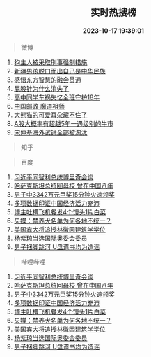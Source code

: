 <div align="center"><h2>实时热搜榜</h2><h4>2023-10-17 19:39:01</h4></div>

> 微博  

1. [狗主人被采取刑事强制措施](https://s.weibo.com/weibo?q=%23%E7%8B%97%E4%B8%BB%E4%BA%BA%E8%A2%AB%E9%87%87%E5%8F%96%E5%88%91%E4%BA%8B%E5%BC%BA%E5%88%B6%E6%8E%AA%E6%96%BD%23&t=31&band_rank=1&Refer=top)<br />
2. [新疆男孩脱口而出自己是中华民族](https://s.weibo.com/weibo?q=%23%E6%96%B0%E7%96%86%E7%94%B7%E5%AD%A9%E8%84%B1%E5%8F%A3%E8%80%8C%E5%87%BA%E8%87%AA%E5%B7%B1%E6%98%AF%E4%B8%AD%E5%8D%8E%E6%B0%91%E6%97%8F%23&t=31&band_rank=2&Refer=top)<br />
3. [感悟东方智慧的融会贯通](https://s.weibo.com/weibo?q=%23%E6%84%9F%E6%82%9F%E4%B8%9C%E6%96%B9%E6%99%BA%E6%85%A7%E7%9A%84%E8%9E%8D%E4%BC%9A%E8%B4%AF%E9%80%9A%23&t=31&band_rank=3&Refer=top)<br />
4. [屁股针为什么消失了](https://s.weibo.com/weibo?q=%E5%B1%81%E8%82%A1%E9%92%88%E4%B8%BA%E4%BB%80%E4%B9%88%E6%B6%88%E5%A4%B1%E4%BA%86&t=31&band_rank=4&Refer=top)<br />
5. [高中同学车祸失忆全班守护18年](https://s.weibo.com/weibo?q=%23%E9%AB%98%E4%B8%AD%E5%90%8C%E5%AD%A6%E8%BD%A6%E7%A5%B8%E5%A4%B1%E5%BF%86%E5%85%A8%E7%8F%AD%E5%AE%88%E6%8A%A418%E5%B9%B4%23&t=31&band_rank=5&Refer=top)<br />
6. [中国邮政 魔道祖师](https://s.weibo.com/weibo?q=%E4%B8%AD%E5%9B%BD%E9%82%AE%E6%94%BF%20%E9%AD%94%E9%81%93%E7%A5%96%E5%B8%88&t=31&band_rank=6&Refer=top)<br />
7. [大熊猫的可爱耳朵藏不住了](https://s.weibo.com/weibo?q=%23%E5%A4%A7%E7%86%8A%E7%8C%AB%E7%9A%84%E5%8F%AF%E7%88%B1%E8%80%B3%E6%9C%B5%E8%97%8F%E4%B8%8D%E4%BD%8F%E4%BA%86%23&t=31&band_rank=7&Refer=top)<br />
8. [A股大概率有超越5年一遇级别的牛市](https://s.weibo.com/weibo?q=%23A%E8%82%A1%E5%A4%A7%E6%A6%82%E7%8E%87%E6%9C%89%E8%B6%85%E8%B6%8A5%E5%B9%B4%E4%B8%80%E9%81%87%E7%BA%A7%E5%88%AB%E7%9A%84%E7%89%9B%E5%B8%82%23&t=31&band_rank=8&Refer=top)<br />
9. [宋仲基海外试镜全部被淘汰](https://s.weibo.com/weibo?q=%23%E5%AE%8B%E4%BB%B2%E5%9F%BA%E6%B5%B7%E5%A4%96%E8%AF%95%E9%95%9C%E5%85%A8%E9%83%A8%E8%A2%AB%E6%B7%98%E6%B1%B0%23&t=31&band_rank=9&Refer=top)<br />

> 知乎  


> 百度  

1. [习近平同智利总统博里奇会谈](https://www.baidu.com/s?wd=%E4%B9%A0%E8%BF%91%E5%B9%B3%E5%90%8C%E6%99%BA%E5%88%A9%E6%80%BB%E7%BB%9F%E5%8D%9A%E9%87%8C%E5%A5%87%E4%BC%9A%E8%B0%88&sa=fyb_news&rsv_dl=fyb_news)<br />
2. [哈萨克斯坦总统回母校 曾在中国八年](https://www.baidu.com/s?wd=%E5%93%88%E8%90%A8%E5%85%8B%E6%96%AF%E5%9D%A6%E6%80%BB%E7%BB%9F%E5%9B%9E%E6%AF%8D%E6%A0%A1+%E6%9B%BE%E5%9C%A8%E4%B8%AD%E5%9B%BD%E5%85%AB%E5%B9%B4&sa=fyb_news&rsv_dl=fyb_news)<br />
3. [男子中3342万元巨奖15分钟火速领奖](https://www.baidu.com/s?wd=%E7%94%B7%E5%AD%90%E4%B8%AD3342%E4%B8%87%E5%85%83%E5%B7%A8%E5%A5%9615%E5%88%86%E9%92%9F%E7%81%AB%E9%80%9F%E9%A2%86%E5%A5%96&sa=fyb_news&rsv_dl=fyb_news)<br />
4. [多项数据印证中国经济活力充沛](https://www.baidu.com/s?wd=%E5%A4%9A%E9%A1%B9%E6%95%B0%E6%8D%AE%E5%8D%B0%E8%AF%81%E4%B8%AD%E5%9B%BD%E7%BB%8F%E6%B5%8E%E6%B4%BB%E5%8A%9B%E5%85%85%E6%B2%9B&sa=fyb_news&rsv_dl=fyb_news)<br />
5. [博主吐槽飞机餐发4个馒头1片白菜](https://www.baidu.com/s?wd=%E5%8D%9A%E4%B8%BB%E5%90%90%E6%A7%BD%E9%A3%9E%E6%9C%BA%E9%A4%90%E5%8F%914%E4%B8%AA%E9%A6%92%E5%A4%B41%E7%89%87%E7%99%BD%E8%8F%9C&sa=fyb_news&rsv_dl=fyb_news)<br />
6. [央媒：禁养犬名单为何各地不统一？](https://www.baidu.com/s?wd=%E5%A4%AE%E5%AA%92%EF%BC%9A%E7%A6%81%E5%85%BB%E7%8A%AC%E5%90%8D%E5%8D%95%E4%B8%BA%E4%BD%95%E5%90%84%E5%9C%B0%E4%B8%8D%E7%BB%9F%E4%B8%80%EF%BC%9F&sa=fyb_news&rsv_dl=fyb_news)<br />
7. [美国宾大将追授林徽因建筑学学位](https://www.baidu.com/s?wd=%E7%BE%8E%E5%9B%BD%E5%AE%BE%E5%A4%A7%E5%B0%86%E8%BF%BD%E6%8E%88%E6%9E%97%E5%BE%BD%E5%9B%A0%E5%BB%BA%E7%AD%91%E5%AD%A6%E5%AD%A6%E4%BD%8D&sa=fyb_news&rsv_dl=fyb_news)<br />
8. [杨紫琼当选国际奥委会委员](https://www.baidu.com/s?wd=%E6%9D%A8%E7%B4%AB%E7%90%BC%E5%BD%93%E9%80%89%E5%9B%BD%E9%99%85%E5%A5%A5%E5%A7%94%E4%BC%9A%E5%A7%94%E5%91%98&sa=fyb_news&rsv_dl=fyb_news)<br />
9. [男子捆脚跳河 U盘遗书均为造谣](https://www.baidu.com/s?wd=%E7%94%B7%E5%AD%90%E6%8D%86%E8%84%9A%E8%B7%B3%E6%B2%B3+U%E7%9B%98%E9%81%97%E4%B9%A6%E5%9D%87%E4%B8%BA%E9%80%A0%E8%B0%A3&sa=fyb_news&rsv_dl=fyb_news)<br />

> 哔哩哔哩  

1. [习近平同智利总统博里奇会谈](https://www.baidu.com/s?wd=%E4%B9%A0%E8%BF%91%E5%B9%B3%E5%90%8C%E6%99%BA%E5%88%A9%E6%80%BB%E7%BB%9F%E5%8D%9A%E9%87%8C%E5%A5%87%E4%BC%9A%E8%B0%88&sa=fyb_news&rsv_dl=fyb_news)<br />
2. [哈萨克斯坦总统回母校 曾在中国八年](https://www.baidu.com/s?wd=%E5%93%88%E8%90%A8%E5%85%8B%E6%96%AF%E5%9D%A6%E6%80%BB%E7%BB%9F%E5%9B%9E%E6%AF%8D%E6%A0%A1+%E6%9B%BE%E5%9C%A8%E4%B8%AD%E5%9B%BD%E5%85%AB%E5%B9%B4&sa=fyb_news&rsv_dl=fyb_news)<br />
3. [男子中3342万元巨奖15分钟火速领奖](https://www.baidu.com/s?wd=%E7%94%B7%E5%AD%90%E4%B8%AD3342%E4%B8%87%E5%85%83%E5%B7%A8%E5%A5%9615%E5%88%86%E9%92%9F%E7%81%AB%E9%80%9F%E9%A2%86%E5%A5%96&sa=fyb_news&rsv_dl=fyb_news)<br />
4. [多项数据印证中国经济活力充沛](https://www.baidu.com/s?wd=%E5%A4%9A%E9%A1%B9%E6%95%B0%E6%8D%AE%E5%8D%B0%E8%AF%81%E4%B8%AD%E5%9B%BD%E7%BB%8F%E6%B5%8E%E6%B4%BB%E5%8A%9B%E5%85%85%E6%B2%9B&sa=fyb_news&rsv_dl=fyb_news)<br />
5. [博主吐槽飞机餐发4个馒头1片白菜](https://www.baidu.com/s?wd=%E5%8D%9A%E4%B8%BB%E5%90%90%E6%A7%BD%E9%A3%9E%E6%9C%BA%E9%A4%90%E5%8F%914%E4%B8%AA%E9%A6%92%E5%A4%B41%E7%89%87%E7%99%BD%E8%8F%9C&sa=fyb_news&rsv_dl=fyb_news)<br />
6. [央媒：禁养犬名单为何各地不统一？](https://www.baidu.com/s?wd=%E5%A4%AE%E5%AA%92%EF%BC%9A%E7%A6%81%E5%85%BB%E7%8A%AC%E5%90%8D%E5%8D%95%E4%B8%BA%E4%BD%95%E5%90%84%E5%9C%B0%E4%B8%8D%E7%BB%9F%E4%B8%80%EF%BC%9F&sa=fyb_news&rsv_dl=fyb_news)<br />
7. [美国宾大将追授林徽因建筑学学位](https://www.baidu.com/s?wd=%E7%BE%8E%E5%9B%BD%E5%AE%BE%E5%A4%A7%E5%B0%86%E8%BF%BD%E6%8E%88%E6%9E%97%E5%BE%BD%E5%9B%A0%E5%BB%BA%E7%AD%91%E5%AD%A6%E5%AD%A6%E4%BD%8D&sa=fyb_news&rsv_dl=fyb_news)<br />
8. [杨紫琼当选国际奥委会委员](https://www.baidu.com/s?wd=%E6%9D%A8%E7%B4%AB%E7%90%BC%E5%BD%93%E9%80%89%E5%9B%BD%E9%99%85%E5%A5%A5%E5%A7%94%E4%BC%9A%E5%A7%94%E5%91%98&sa=fyb_news&rsv_dl=fyb_news)<br />
9. [男子捆脚跳河 U盘遗书均为造谣](https://www.baidu.com/s?wd=%E7%94%B7%E5%AD%90%E6%8D%86%E8%84%9A%E8%B7%B3%E6%B2%B3+U%E7%9B%98%E9%81%97%E4%B9%A6%E5%9D%87%E4%B8%BA%E9%80%A0%E8%B0%A3&sa=fyb_news&rsv_dl=fyb_news)<br />
